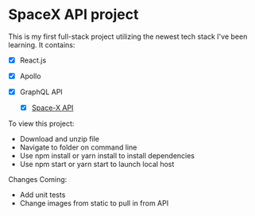 # SpaceX API project

This is my first full-stack project utilizing the newest tech stack I've been learning. It contains:

- [x] React.js
- [x] Apollo
- [x] GraphQL API

  - [x] [Space-X API](https://api.spacex.land/graphql/)
  
To view this project:
- Download and unzip file 
- Navigate to folder on command line
- Use npm install or yarn install to install dependencies
- Use npm start or yarn start to launch local host

Changes Coming:
- Add unit tests
- Change images from static to pull in from API
